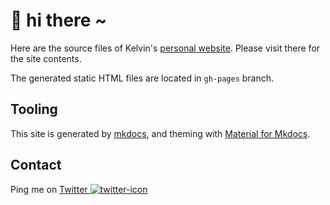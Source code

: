 # 👋 hi there ~

Here are the source files of Kelvin's [personal website]. Please visit there for the site contents.

The generated static HTML files are located in `gh-pages` branch.

## Tooling

This site is generated by [mkdocs], and theming with [Material for Mkdocs].

## Contact

Ping me on [Twitter ![twitter-icon]][Twitter]

[Twitter]: https://twitter.com/hoishing
[twitter-icon]: https://api.iconify.design/logos/twitter.svg?width=20
[personal website]: https://hoishing.github.io
[mkdocs]: https://www.mkdocs.org/
[Material for Mkdocs]: https://squidfunk.github.io/mkdocs-material
